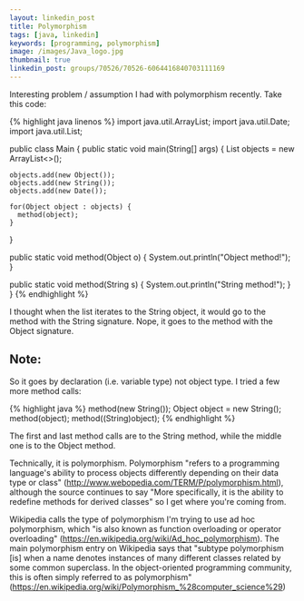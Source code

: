 ```yaml
---
layout: linkedin_post
title: Polymorphism
tags: [java, linkedin]
keywords: [programming, polymorphism]
image: /images/Java_logo.jpg
thumbnail: true
linkedin_post: groups/70526/70526-6064416840703111169
---
```


Interesting problem / assumption I had with polymorphism recently. Take this code:

{% highlight java linenos %}
import java.util.ArrayList;
import java.util.Date;
import java.util.List;

public class Main {
  public static void main(String[] args) {
    List<Object> objects = new ArrayList<>();
    
    objects.add(new Object());
    objects.add(new String());
    objects.add(new Date());
    
    for(Object object : objects) {
      method(object);
    }
  }
  
  public static void method(Object o) {
    System.out.println("Object method!");
  }
  
  public static void method(String s) {
    System.out.println("String method!");
  }
}
{% endhighlight %}

I thought when the list iterates to the String object, it would go to the method with the String signature. Nope, it goes to the method with the Object signature.

<h2>Note:</h2>

So it goes by declaration (i.e. variable type) not object type. I tried a few more method calls:

{% highlight java %}
method(new String());
Object object = new String();
method(object);
method((String)object);
{% endhighlight %}

The first and last method calls are to the String method, while the middle one is to the Object method.

Technically, it is polymorphism. Polymorphism "refers to a programming language's ability to process objects differently depending on their data type or class" (http://www.webopedia.com/TERM/P/polymorphism.html), although the source continues to say "More specifically, it is the ability to redefine methods for derived classes" so I get where you're coming from.

Wikipedia calls the type of polymorphism I'm trying to use ad hoc polymorphism, which "is also known as function overloading or operator overloading" (https://en.wikipedia.org/wiki/Ad_hoc_polymorphism). The main polymorphism entry on Wikipedia says that "subtype polymorphism [is] when a name denotes instances of many different classes related by some common superclass. In the object-oriented programming community, this is often simply referred to as polymorphism" (https://en.wikipedia.org/wiki/Polymorphism_%28computer_science%29)
